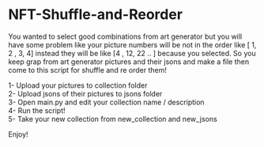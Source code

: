 # NFT-Shuffle-and-Reorder

You wanted to select good combinations from art generator but you will have some problem like your picture numbers will be not in the order like [ 1, 2 , 3, 4]
instead they will be like [4 , 12, 22 .. ] because you selected. So you keep grap from art generator pictures and their jsons and make a file then come to this script for shuffle and re order them!

  1- Upload your pictures  to collection folder  
  2- Upload jsons of their pictures to jsons folder <br /> 
  3- Open main.py and edit your collection name / description <br /> 
  4- Run the script!  <br /> 
  5- Take your new collection from new_collection and new_jsons


Enjoy!

